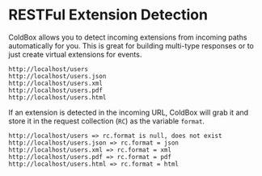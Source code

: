 # RESTFul Extension Detection

ColdBox allows you to detect incoming extensions from incoming paths automatically for you.  This is great for building multi-type responses or to just create virtual extensions for events.

```text
http://localhost/users
http://localhost/users.json
http://localhost/users.xml
http://localhost/users.pdf
http://localhost/users.html    
```

If an extension is detected in the incoming URL, ColdBox will grab it and store it in the request collection \(`RC`\) as the variable `format`.

```text
http://localhost/users => rc.format is null, does not exist
http://localhost/users.json => rc.format = json
http://localhost/users.xml => rc.format = xml
http://localhost/users.pdf => rc.format = pdf
http://localhost/users.html => rc.format = html
```

